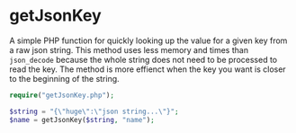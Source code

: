 # getJsonKey

A simple PHP function for quickly looking up the value for a given key from a raw json string. This method uses less memory and times than ```json_decode``` because the whole string does not need to be processed to read the key. The method is more effienct when the key you want is closer to the beginning of the string.

```php
require("getJsonKey.php");

$string = "{\"huge\":\"json string...\"}";
$name = getJsonKey($string, "name");
```
